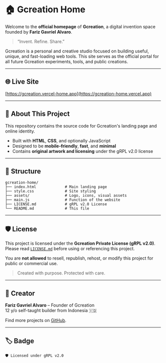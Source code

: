 
# 🏠 Gcreation Home

Welcome to the **official homepage** of **Gcreation**, a digital invention space founded by **Fariz Gavriel Alvaro**.

> “Invent. Refine. Share.”

Gcreation is a personal and creative studio focused on building useful, unique, and fast-loading web tools. This site serves as the official portal for all future Gcreation experiments, tools, and public creations.

---

## 🌐 Live Site

[https://gcreation.vercel-home.app](https://gcreation-home.vercel.app)

---

## 🧠 About This Project

This repository contains the source code for Gcreation's landing page and online identity.

- Built with **HTML**, **CSS**, and optionally JavaScript
- Designed to be **mobile-friendly**, **fast**, and **minimal**
- Contains **original artwork and licensing** under the gRPL v2.0 license

---

## 📁 Structure

```
gcreation-home/
├── index.html             # Main landing page
├── style.css              # Site styling
├── assets/                # Logo, icons, visual assets
├── main.js                # Function of the website
├── LICENSE.md             # gRPL v2.0 License
└── README.md              # This file
```

---

## 🛡 License

This project is licensed under the **Gcreation Private License (gRPL v2.0)**.  
Please read [`LICENSE.md`](./LICENSE.md) before using or referencing this project.

You are **not allowed** to resell, republish, rehost, or modify this project for public or commercial use.

> Created with purpose. Protected with care.

---

## 👤 Creator

**Fariz Gavriel Alvaro** – Founder of Gcreation  
12 y/o self-taught builder from Indonesia 🇮🇩

Find more projects on [GitHub](https://github.com/Gcreation-studio).

---

## 🏷 Badge

```
🛡 Licensed under gRPL v2.0
```
